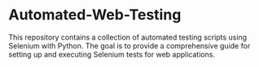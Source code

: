 # Automated-Web-Testing
This repository contains a collection of automated testing scripts using Selenium with Python. The goal is to provide a comprehensive guide for setting up and executing Selenium tests for web applications.
